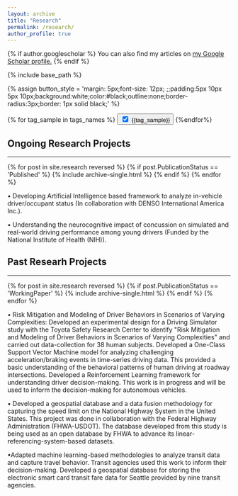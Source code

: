 ```yaml
---
layout: archive
title: "Research"
permalink: /research/
author_profile: true
---
```


{% if author.googlescholar %}
  You can also find my articles on <u><a href="{{author.googlescholar}}">my Google Scholar profile</a>.</u>
{% endif %}

{% include base_path %}




{% assign button_style = 'margin: 5px;font-size: 12px; ;;padding:5px 10px 5px 10px;background:white;color:#black;outline:none;border-radius:3px;border: 1px solid black;' %}
<div>
    {% for tag_sample in tags_names %}
  	<button id = "b_{{tag_sample}}" onclick="checked('{{tag_sample}}')" style="{{button_style}}" onmouseover="func_hover('b_{{tag_sample}}')" onmouseout= "func_out('{{tag_sample}}')">
	<input type="checkbox" id="{{tag_sample}}"  checked=checked style="margin-right:8px">{{tag_sample}}</button>
    {%endfor%}
    
</div>

<div><h2> Ongoing Research Projects </h2></div>
<hr style="border-color:black;">
{% for post in site.research reversed %}
  {% if post.PublicationStatus == 'Published' %}
    {% include archive-single.html %}
  {% endif %}
{% endfor %}



• Developing Artificial Intelligence based framework to analyze in-vehicle driver/occupant status (In collaboration with DENSO International America Inc.).

• Understanding the neurocognitive impact of concussion on simulated and real-world driving performance among young drivers (Funded by the National Institute of Health (NIH)).

<div><h2>Past Researh Projects </h2> </div>
<hr style="border-color:black;">
{% for post in site.research reversed %}
  {% if post.PublicationStatus == 'WorkingPaper' %}
    {% include archive-single.html %}
  {% endif %}
{% endfor %}
 
• Risk Mitigation and Modeling of Driver Behaviors in Scenarios of Varying Complexities: Developed an experimental design for a Driving Simulator study with the Toyota Safety Research Center to identify "Risk Mitigation and Modeling of Driver Behaviors in Scenarios of Varying Complexities" and carried out data-collection for 38 human subjects. Developed a One-Class Support Vector Machine model for analyzing challenging acceleration/braking events in time-series driving data. This provided a basic understanding of the behavioral patterns of human driving at roadway intersections. Developed a Reinforcement Learning framework for understanding driver decision-making. This work is in progress and will be used to inform the decision-making for autonomous vehicles.

• Developed a geospatial database and a data fusion methodology for capturing the speed limit on the National Highway System in the United States. This project was done in collaboration with the Federal Highway Administration (FHWA-USDOT). The database developed from this study is being used as an open database by FHWA to advance its linear-referencing-system-based datasets.

•Adapted machine learning-based methodologies to analyze transit data and capture travel behavior. Transit agencies used this work to inform their decision-making. Developed a geospatial database for storing the electronic smart card transit fare data for Seattle provided by nine transit agencies.

<script> 
  
  function checked(tag){
         
          let chec = document.getElementById(tag);
	  let b_tag = 'b_'+tag;
	  let button_tag = document.getElementById(b_tag);
	  
          
  
          if (chec.checked == false){
              chec.checked = true; 
              toggle(tag,'block');
	      button_tag.style.border = "1px solid black";
	      button_tag.style.backgroundColor = "white";
              
          }
          else if (chec.checked == true) {
              chec.checked = false;
              toggle(tag,'none');
	      button_tag.style.border = "1px solid black";
	      button_tag.style.backgroundColor = "#878484";
              
          }
  }
  
  function toggle(className, displayState){
          
          var elements = document.getElementsByClassName(className);
          for (var i = 0; i < elements.length; i++){
               elements[i].style.display = displayState;
          }
  }
     
  function func_hover(tag){
    let elemento = document.getElementById(tag);
    elemento.style.backgroundColor = "#878484";
    elemento.style.border = "1px solid black";
					      
    
    
  }
    
  function func_out(tag){
    
    let b_tag = 'b_'+tag;
    let chec = document.getElementById(tag);
    let elemento = document.getElementById(b_tag);
    if (chec.checked == false){elemento.style.border = "1px solid black";}	
    else {elemento.style.backgroundColor = "white";}
   
    
	}
 
            
</script>
